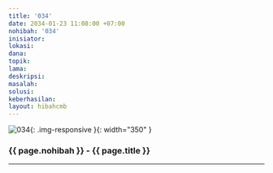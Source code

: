 ```yaml
---
title: '034'
date: 2034-01-23 11:08:00 +07:00
nohibah: '034'
inisiator: 
lokasi: 
dana: 
topik: 
lama: 
deskripsi: 
masalah: 
solusi: 
keberhasilan: 
layout: hibahcmb
---
```


![034](/static/img/hibahcmb/034.png){: .img-responsive }{: width="350" }

### {{ page.nohibah }} - {{ page.title }}

---
